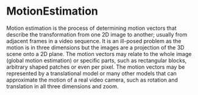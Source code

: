 # MotionEstimation

Motion estimation is the process of determining motion vectors that describe the transformation from one 2D image to another; usually from adjacent frames in a video sequence. It is an ill-posed problem as the motion is in three dimensions but the images are a projection of the 3D scene onto a 2D plane. The motion vectors may relate to the whole image (global motion estimation) or specific parts, such as rectangular blocks, arbitrary shaped patches or even per pixel. The motion vectors may be represented by a translational model or many other models that can approximate the motion of a real video camera, such as rotation and translation in all three dimensions and zoom.
